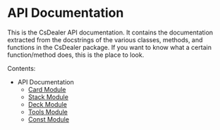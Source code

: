 # API Documentation

This is the CsDealer API documentation. It contains the documentation extracted from the docstrings of the various classes, methods, and functions in the CsDealer package. If you want to know what a certain function/method does, this is the place to look.

Contents:

-   API Documentation
    -   [Card Module](./Card.md)
    -   [Stack Module](./Stack.md)
    -   [Deck Module](./Deck.md)
    -   [Tools Module](./Tools.md)
    -   [Const Module](./Const.md)
